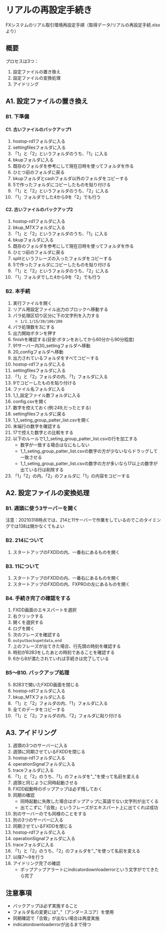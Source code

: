 # リアルの再設定手続き

FXシステムのリアル取引環境再設定手順（取得データ/リアルの再設定手続.xlsxより）

## 概要

プロセスは3つ：
1. 設定ファイルの置き換え
2. 設定ファイルの変換処理
3. アイドリング

## A1. 設定ファイルの置き換え

### B1. 下準備

#### C1. 古いファイルのバックアップ1
1. hostop-rd1フォルダに入る
2. settingfilesフォルダに入る
3. 「1」と「2」というフォルダのうち、「1」に入る
4. bkupフォルダに入る
5. 既存のフォルダを参考にして現在日時を使ってフォルダを作る
6. ひとつ前のフォルダに戻る
7. bkupフォルダとcashフォルダ以外のフォルダをコピーする
8. 5で作ったフォルダにコピーしたものを貼り付ける
9. 「1」と「2」というフォルダのうち、「2」に入る
10. 「1」フォルダでした4から9を「2」でも行う

#### C2. 古いファイルのバックアップ2
1. hostop-rd1フォルダに入る
2. bkup_MTXフォルダに入る
3. 「1」と「2」というフォルダのうち、「1」に入る
4. bkupフォルダに入る
5. 既存のフォルダを参考にして現在日時を使ってフォルダを作る
6. ひとつ前のフォルダに戻る
7. splitというフレーズの入ったフォルダをコピーする
8. 5で作ったフォルダにコピーしたものを貼り付ける
9. 「1」と「2」というフォルダのうち、「2」に入る
10. 「1」フォルダでした4から9を「2」でも行う

### B2. 本手続
1. 実行ファイルを開く
2. リアル用設定ファイル出力のブロックへ移動する
3. パラ処理区切り区分に下の文字列を入力する
   - `1/1.1/15/30/100/200`
4. パラ処理数を3にする
5. 出力開始ボタンを押す
6. finishを確認する(目安:ボタンをおしてから60分から90分程度)
7. 91サーバー内30_settingフォルダへ移動
8. 20_configフォルダへ移動
9. 出力されているフォルダをすべてコピーする
10. hostop-rd1フォルダに入る
11. settingfilesフォルダに入る
12. 「1」と「2」フォルダの内、「1」フォルダに入る
13. 9でコピーしたものを貼り付ける
14. ファイル名フォルダに入る
15. 1_1_設定ファイル数フォルダに入る
16. config.csvを開く
17. 数字を控えておく(例:249,だったとする)
18. settingfilesフォルダに戻る
19. 1_1_seting_group_patter_list.csvを開く
20. 末端行の数字を確認する
21. 17で控えた数字との比較をする
22. 以下のルールで1_1_seting_group_patter_list.csvの行を加工する
    - 数字が一致する場合はなにもしない
    - 1_1_seting_group_patter_list.csvの数字の方が少ないならドラッグして一致させる
    - 1_1_seting_group_patter_list.csvの数字の方が多いなら17以上の数字が出ている行は削除する
23. 「1」「2」の内、「2」のフォルダに「1」の内容をコピーする

## A2. 設定ファイルの変換処理

### B1. 週頭に使う3サーバーを開く
注意：20210318時点では、214と11サーバーで作業をしているのでこのタイミングでは138は開かなくてもよい

### B2. 214について
1. スタートアップのFXDDの内、一番右にあるものを開く

### B3. 11について
1. スタートアップのFXDDの内、一番右にあるものを開く
2. スタートアップのFXDDの内、FXPROの左にあるものを開く

### B4. 手続き完了の確認をする
1. FXDD画面のエキスパートを選択
2. 右クリックする
3. 開くを選択する
4. ログを開く
5. 次のフレーズを確認する
6. `outputbackupmtdata,end`
7. 上のフレーズが出てきた場合、行先頭の時刻を確認する
8. 時刻がB2B3をしたあとの時刻であることを確認する
9. 6から8が満たされていれば手続きは完了している

### B5～B10. バックアップ処理
5. B2B3で開いたFXDD画面を閉じる
6. hostop-rd1フォルダに入る
7. bkup_MTXフォルダに入る
8. 「1」と「2」フォルダの内、「1」フォルダに入る
9. 全てのデータをコピーする
10. 「1」と「2」フォルダの内、「2」フォルダに貼り付ける

## A3. アイドリング

1. 週頭の3つのサーバーに入る
2. 週頭に同期させているFXDDを閉じる
3. hostop-rd1フォルダに入る
4. operationSignalフォルダに入る
5. traceフォルダに入る
6. 「1」と「2」のうち、「1」のフォルダを"_"を使って名前を変える
7. 週頭と同じように同時起動させる
8. FXDD起動時のポップアップは必ず残しておく
9. 同期の確認
   - 同時起動に失敗した場合はポップアップに英語でない文字列が出てくる
   - 出てこずに「合致」というフレーズがエキスパート上に出てくれば成功
10. 別のサーバーのでも同様のことをする
11. 別の3つのサーバーに入る
12. 同期させているFXDDを閉じる
13. hostop-rd1フォルダに入る
14. operationSignalフォルダに入る
15. traceフォルダに入る
16. 「1」と「2」のうち、「2」のフォルダを"_"を使って名前を変える
17. 以降7～9を行う
18. アイドリング完了の確認
    - ポップアップアラートにindicatordownloaderrorという文字がでてきたら完了

## 注意事項

- バックアップは必ず実施すること
- フォルダ名の変更には"_"（アンダースコア）を使用
- 同期確認で「合致」が出ない場合は再度実施
- indicatordownloaderrorが出るまで待つ